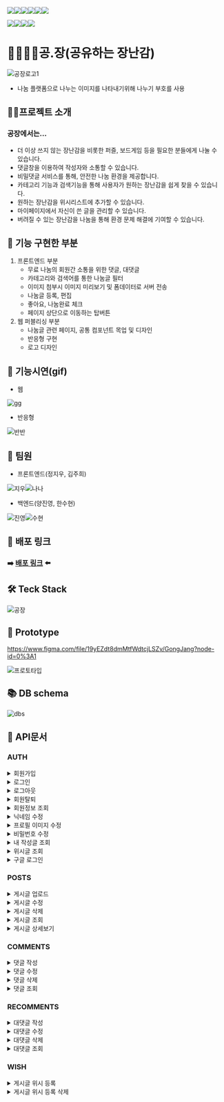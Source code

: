<img src="https://img.shields.io/badge/javascript-F7DF1E?style=for-the-badge&logo=javascript&logoColor=black"><img src="https://img.shields.io/badge/react-61DAFB?style=for-the-badge&logo=react&logoColor=black"><img src="https://img.shields.io/badge/html-E34F26?style=for-the-badge&logo=html5&logoColor=white"><img src="https://img.shields.io/badge/styled components-DB7093?style=for-the-badge&logo=styled-components&logoColor=white"><img src="https://img.shields.io/badge/Redux toolkit-764ABC?style=for-the-badge&logo=Redux&logoColor=white"><img src="https://img.shields.io/badge/React Router-CA4245?style=for-the-badge&logo=React Router&logoColor=black">

<img src="https://img.shields.io/badge/Node.js-339933?style=for-the-badge&logo=Node.js&logoColor=white"><img src="https://img.shields.io/badge/Express-000000?style=for-the-badge&logo=Express&logoColor=white"><img src="https://img.shields.io/badge/MySQL-4479A1?style=for-the-badge&logo=MySQL&logoColor=white"><img src="https://img.shields.io/badge/Sequelize-52B0E7?style=for-the-badge&logo=Sequelize&logoColor=white">





# 🧍‍♀️🧩🧍공.장(공유하는 장난감)

![공장로고1](https://user-images.githubusercontent.com/74355328/146729939-8e269ec5-1cca-405c-ab87-65d2c23d01c4.png)
- 나눔 플랫폼으로 나누는 이미지를 나타내기위해 나누기 부호를 사용

## 💁‍♀️프로젝트 소개

### 공장에서는...
 * 더 이상 쓰지 않는 장난감을 비롯한 퍼즐, 보드게임 등을 필요한 분들에게 나눌 수 있습니다.
 * 댓글창을 이용하여 작성자와 소통할 수 있습니다.
 * 비밀댓글 서비스를 통해, 안전한 나눔 환경을 제공합니다.
 * 카테고리 기능과 검색기능을 통해 사용자가 원하는 장난감을 쉽게 찾을 수 있습니다.
 * 원하는 장난감을 위시리스트에 추가할 수 있습니다.
 * 마이페이지에서 자신이 쓴 글을 관리할 수 있습니다.
 * 버려질 수 있는 장난감을 나눔을 통해 환경 문제 해결에 기여할 수 있습니다.


## 🌟 기능 구현한 부분
 1. 프론트엔드 부분
    - 무료 나눔의 회원간 소통을 위한 댓글, 대댓글 
    - 카테고리와 검색어를 통한 나눔글 필터
    - 이미지 첨부시 이미지 미리보기 및 폼데이터로 서버 전송
    - 나눔글 등록, 편집
    - 좋아요, 나눔완료 체크
    - 페이지 상단으로 이동하는 탑버튼
 2. 웹 퍼블리싱 부분 
    - 나눔글 관련 페이지, 공통 컴포넌트 목업 및 디자인
    - 반응형 구현
    - 로고 디자인


## 🎥 기능시연(gif)
 * 웹 
 
 ![gg](https://user-images.githubusercontent.com/74355328/147360903-3f43aa5d-1248-4187-b196-0610fdd4f794.gif)
 
 * 반응형
 
 ![반반](https://user-images.githubusercontent.com/74355328/146855859-a7e073dd-04e5-4bdb-ab9c-e17f43e8de68.gif)

## 👫 팀원
 * 프론트엔드(정지우, 김주희)
 
![지우](https://user-images.githubusercontent.com/74355328/146856492-c48274c2-b73f-4fb8-9e23-6601e4c84b78.png)![나나](https://user-images.githubusercontent.com/74355328/146856489-17003cff-d4d0-47c5-a1ea-a4b3ce8bb8d5.png)


 * 백엔드(양진영, 한수현)

![진영](https://user-images.githubusercontent.com/74355328/146856483-609c2f0c-c936-493a-9edd-f0918ea610f3.png)![수현](https://user-images.githubusercontent.com/74355328/146856481-cc532e4a-d5ac-44f7-8fd8-dd6b283a6b74.png)

 
## 🔗 배포 링크
### ➡️ [배포 링크](https://gongjang.tk) ⬅️

## 🛠 Teck Stack

![공장](https://user-images.githubusercontent.com/85781627/143372482-fa3e7b78-7e3c-4744-ac53-1300dd771357.png)

## 🎨 Prototype
https://www.figma.com/file/19yEZdt8dmMtfWdtcjLSZv/GongJang?node-id=0%3A1

![프로토타입](https://user-images.githubusercontent.com/74355328/146857938-a1f15470-4420-457a-ba16-dc6f98452bdf.png)

## 📚 DB schema 

![dbs](https://user-images.githubusercontent.com/74355328/146859634-4b010797-81cf-4340-9459-ec4cad43ecff.png)

## 📡 API문서

### AUTH
<div>
<details>
<summary>회원가입</summary>
<div markdown="1"> 

![auth1](https://user-images.githubusercontent.com/85781627/146735981-a3469b0b-e9a1-4f66-bd7a-503d7437f0f1.jpg)

</div>
</details>
<div>
<details>
<summary>로그인</summary>
<div markdown="1"> 

![authLog-in](https://user-images.githubusercontent.com/85781627/146736757-aa3ca2a1-d59e-405b-ac2b-98b515fb56a6.jpg)

</div>
</details>
<div>
<details>
<summary>로그아웃</summary>
<div markdown="1"> 

![로그아웃](https://user-images.githubusercontent.com/85781627/146737374-9b81d73e-8e56-4ea7-a7e6-a8232520b9d0.jpg)

</div>
</details>
<div>
<details>
<summary>회원탈퇴</summary>
<div markdown="1"> 

![회원탈퇴](https://user-images.githubusercontent.com/85781627/146737904-03fe13f8-1d35-4ea1-bd61-79e1c8f8dec9.jpg)

</div>
</details>
<div>
<details>
<summary>회원정보 조회</summary>
<div markdown="1"> 

![회원정보조회](https://user-images.githubusercontent.com/85781627/146737902-99b33b9b-7a3f-4780-b52b-ff2198912ebc.jpg)

</div>
</details>
<div>
<details>
<summary>닉네임 수정</summary>
<div markdown="1"> 

![닉네임수정](https://user-images.githubusercontent.com/85781627/146737894-4a1c0a90-29b3-4e01-9ea4-19eeac925f73.jpg)

</div>
</details>
<div>
<details>
<summary>프로필 이미지 수정</summary>
<div markdown="1"> 

![프로필수정](https://user-images.githubusercontent.com/85781627/146738228-12bfe9ea-9827-4101-b6d7-ffc24a116476.jpg)

</div>
</details>
<div>
<details>
<summary>비밀번호 수정</summary>
<div markdown="1"> 

![비밀번호수정](https://user-images.githubusercontent.com/85781627/146737897-9514ff3e-01e4-41d1-9586-89c6adc1eeeb.jpg)

</div>
</details>
<div>
<details>
<summary>내 작성글 조회</summary>
<div markdown="1"> 

![작성글조회](https://user-images.githubusercontent.com/85781627/146737901-e7a6f4f9-f97d-4089-bc04-d1bd89850083.jpg)

</div>
</details>
<div>
<details>
<summary>위시글 조회</summary>
<div markdown="1"> 

![위시글조회](https://user-images.githubusercontent.com/85781627/146737898-73133815-c932-4271-a60d-0dcc1db60b19.jpg)

</div>
</details>
<div>
<details>
<summary>구글 로그인</summary>
<div markdown="1"> 

![구글로그인](https://user-images.githubusercontent.com/85781627/146737892-14d77c64-8724-4471-a205-cafb8f2f6c2c.jpg)

</div>
</details>



### POSTS

<div>
<details>
<summary>게시글 업로드</summary>
<div markdown="1"> 

![게시글업로드](https://user-images.githubusercontent.com/85781627/146740489-8c1915cd-e976-4926-b2c5-a67b7ae78a6f.jpg)

</div>
</details>

<div>
<details>
<summary>게시글 수정</summary>
<div markdown="1"> 

![게시글수정](https://user-images.githubusercontent.com/85781627/146740485-c596ecf0-0118-4afe-bab5-f11a50802adf.jpg)

</div>
</details>

<div>
<details>
<summary>게시글 삭제</summary>
<div markdown="1"> 

![게시글삭제](https://user-images.githubusercontent.com/85781627/146740484-17ec29ba-01d6-4aab-9c47-47d76e9be06a.jpg)

</div>
</details>

<div>
<details>
<summary>게시글 조회</summary>
<div markdown="1"> 

![게시글조회](https://user-images.githubusercontent.com/85781627/146740496-144c0678-bdb4-4209-9500-c05b3a17beb2.jpg)

</div>
</details>

<div>
<details>
<summary>게시글 상세보기</summary>
<div markdown="1"> 

![게시글상세보기](https://user-images.githubusercontent.com/85781627/146741208-52981418-8d15-4e49-a90d-429bd4a913f0.jpg)

</div>
</details>


### COMMENTS

<div>
<details>
<summary>댓글 작성</summary>
<div markdown="1"> 

![댓글작성](https://user-images.githubusercontent.com/85781627/146742917-90366e9a-8344-4fae-9270-6dd894e2e9e6.jpg)

</div>
</details>

<div>
<details>
<summary>댓글 수정</summary>
<div markdown="1"> 

![댓글수정](https://user-images.githubusercontent.com/85781627/146742914-1c47de23-ee87-4c29-bc84-640b32a5acb9.jpg)

</div>
</details>

<div>
<details>
<summary>댓글 삭제</summary>
<div markdown="1"> 

![댓글삭제](https://user-images.githubusercontent.com/85781627/146742907-f0044f01-93ed-4681-9a19-8ad68cfb82f2.jpg)

</div>
</details>

<div>
<details>
<summary>댓글 조회</summary>
<div markdown="1"> 

![댓글조회](https://user-images.githubusercontent.com/85781627/146742919-057f0e66-3f89-4107-9f23-b809a416ab0c.jpg)

</div>
</details>

### RECOMMENTS

<div>
<details>
<summary>대댓글 작성</summary>
<div markdown="1"> 

![대댓글작성](https://user-images.githubusercontent.com/85781627/146743416-f5f8e7c7-7dfa-4b01-91f1-9ae113e99126.jpg)

</div>
</details>

<div>
<details>
<summary>대댓글 수정</summary>
<div markdown="1"> 

![대댓글수정](https://user-images.githubusercontent.com/85781627/146743413-05a412a2-33ef-47bd-9d89-8ab20af15a5e.jpg)

</div>
</details>

<div>
<details>
<summary>대댓글 삭제</summary>
<div markdown="1"> 

![대댓글삭제](https://user-images.githubusercontent.com/85781627/146743410-c68f221b-82ea-4c70-be97-c51d5bfa3099.jpg)

</div>
</details>

<div>
<details>
<summary>대댓글 조회</summary>
<div markdown="1"> 

![대댓글조회](https://user-images.githubusercontent.com/85781627/146743418-ad81b3ea-3454-41d5-ade4-5d367acd53a5.jpg)

</div>
</details>

### WISH

<div>
<details>
<summary>게시글 위시 등록</summary>
<div markdown="1"> 

![게시글위시등록](https://user-images.githubusercontent.com/85781627/146740492-767a4ceb-aadb-44f4-9f9c-132698c2b4a0.jpg)

</div>
</details>

<div>
<details>
<summary>게시글 위시 등록 삭제</summary>
<div markdown="1"> 

![게시글위시등록삭제](https://user-images.githubusercontent.com/85781627/146743601-a5145916-c8ca-47ee-ab3c-9fe10271986a.jpg)

</div>
</details>

